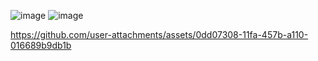 ![image](https://github.com/user-attachments/assets/e83bc260-5e5e-4431-bf66-a7f91be2245d)
![image](https://github.com/user-attachments/assets/bbd375c3-00d6-4adf-aab0-6a3b3baba0cd)




https://github.com/user-attachments/assets/0dd07308-11fa-457b-a110-016689b9db1b

